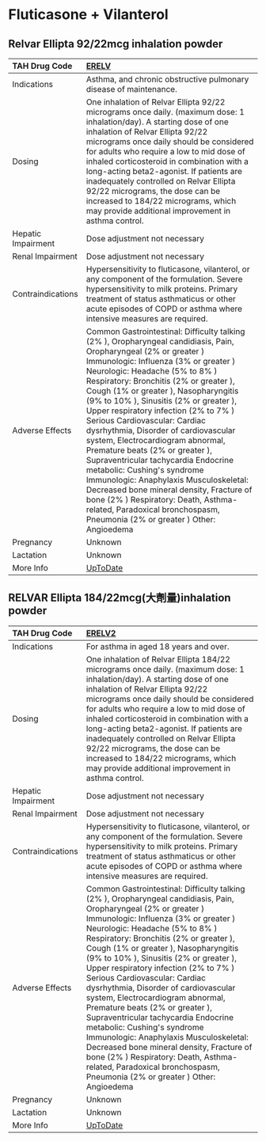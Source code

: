 # Fluticasone + Vilanterol

## Relvar Ellipta 92/22mcg inhalation powder

| TAH Drug Code      | [ERELV](https://www.tahsda.org.tw/drugs/hissearch.php?drug_code=ERELV)                                                                                                                                                                                                                                                                                                                                                                                                                                                                                                                                                                                                                                                                                                                         |
|:-------------------|:-----------------------------------------------------------------------------------------------------------------------------------------------------------------------------------------------------------------------------------------------------------------------------------------------------------------------------------------------------------------------------------------------------------------------------------------------------------------------------------------------------------------------------------------------------------------------------------------------------------------------------------------------------------------------------------------------------------------------------------------------------------------------------------------------|
| Indications        | Asthma, and chronic obstructive pulmonary disease of maintenance.                                                                                                                                                                                                                                                                                                                                                                                                                                                                                                                                                                                                                                                                                                                              |
| Dosing             | One inhalation of Relvar Ellipta 92/22 micrograms once daily. (maximum dose: 1 inhalation/day). A starting dose of one inhalation of Relvar Ellipta 92/22 micrograms once daily should be considered for adults who require a low to mid dose of inhaled corticosteroid in combination with a long-acting beta2-agonist. If patients are inadequately controlled on Relvar Ellipta 92/22 micrograms, the dose can be increased to 184/22 micrograms, which may provide additional improvement in asthma control.                                                                                                                                                                                                                                                                               |
| Hepatic Impairment | Dose adjustment not necessary                                                                                                                                                                                                                                                                                                                                                                                                                                                                                                                                                                                                                                                                                                                                                                  |
| Renal Impairment   | Dose adjustment not necessary                                                                                                                                                                                                                                                                                                                                                                                                                                                                                                                                                                                                                                                                                                                                                                  |
| Contraindications  | Hypersensitivity to fluticasone, vilanterol, or any component of the formulation. Severe hypersensitivity to milk proteins. Primary treatment of status asthmaticus or other acute episodes of COPD or asthma where intensive measures are required.                                                                                                                                                                                                                                                                                                                                                                                                                                                                                                                                           |
| Adverse Effects    | Common Gastrointestinal: Difficulty talking (2% ), Oropharyngeal candidiasis, Pain, Oropharyngeal (2% or greater ) Immunologic: Influenza (3% or greater ) Neurologic: Headache (5% to 8% ) Respiratory: Bronchitis (2% or greater ), Cough (1% or greater ), Nasopharyngitis (9% to 10% ), Sinusitis (2% or greater ), Upper respiratory infection (2% to 7% ) Serious Cardiovascular: Cardiac dysrhythmia, Disorder of cardiovascular system, Electrocardiogram abnormal, Premature beats (2% or greater ), Supraventricular tachycardia Endocrine metabolic: Cushing's syndrome Immunologic: Anaphylaxis Musculoskeletal: Decreased bone mineral density, Fracture of bone (2% ) Respiratory: Death, Asthma-related, Paradoxical bronchospasm, Pneumonia (2% or greater ) Other: Angioedema |
| Pregnancy          | Unknown                                                                                                                                                                                                                                                                                                                                                                                                                                                                                                                                                                                                                                                                                                                                                                                        |
| Lactation          | Unknown                                                                                                                                                                                                                                                                                                                                                                                                                                                                                                                                                                                                                                                                                                                                                                                        |
| More Info          | [UpToDate](https://www.uptodate.com/contents/fluticasone-+-vilanterol-drug-information)                                                                                                                                                                                                                                                                                                                                                                                                                                                                                                                                                                                                                                                                                                        |

## RELVAR Ellipta 184/22mcg(大劑量)inhalation powder

| TAH Drug Code      | [ERELV2](https://www.tahsda.org.tw/drugs/hissearch.php?drug_code=ERELV2)                                                                                                                                                                                                                                                                                                                                                                                                                                                                                                                                                                                                                                                                                                                       |
|:-------------------|:-----------------------------------------------------------------------------------------------------------------------------------------------------------------------------------------------------------------------------------------------------------------------------------------------------------------------------------------------------------------------------------------------------------------------------------------------------------------------------------------------------------------------------------------------------------------------------------------------------------------------------------------------------------------------------------------------------------------------------------------------------------------------------------------------|
| Indications        | For asthma in aged 18 years and over.                                                                                                                                                                                                                                                                                                                                                                                                                                                                                                                                                                                                                                                                                                                                                          |
| Dosing             | One inhalation of Relvar Ellipta 184/22 micrograms once daily. (maximum dose: 1 inhalation/day). A starting dose of one inhalation of Relvar Ellipta 92/22 micrograms once daily should be considered for adults who require a low to mid dose of inhaled corticosteroid in combination with a long-acting beta2-agonist. If patients are inadequately controlled on Relvar Ellipta 92/22 micrograms, the dose can be increased to 184/22 micrograms, which may provide additional improvement in asthma control.                                                                                                                                                                                                                                                                              |
| Hepatic Impairment | Dose adjustment not necessary                                                                                                                                                                                                                                                                                                                                                                                                                                                                                                                                                                                                                                                                                                                                                                  |
| Renal Impairment   | Dose adjustment not necessary                                                                                                                                                                                                                                                                                                                                                                                                                                                                                                                                                                                                                                                                                                                                                                  |
| Contraindications  | Hypersensitivity to fluticasone, vilanterol, or any component of the formulation. Severe hypersensitivity to milk proteins. Primary treatment of status asthmaticus or other acute episodes of COPD or asthma where intensive measures are required.                                                                                                                                                                                                                                                                                                                                                                                                                                                                                                                                           |
| Adverse Effects    | Common Gastrointestinal: Difficulty talking (2% ), Oropharyngeal candidiasis, Pain, Oropharyngeal (2% or greater ) Immunologic: Influenza (3% or greater ) Neurologic: Headache (5% to 8% ) Respiratory: Bronchitis (2% or greater ), Cough (1% or greater ), Nasopharyngitis (9% to 10% ), Sinusitis (2% or greater ), Upper respiratory infection (2% to 7% ) Serious Cardiovascular: Cardiac dysrhythmia, Disorder of cardiovascular system, Electrocardiogram abnormal, Premature beats (2% or greater ), Supraventricular tachycardia Endocrine metabolic: Cushing's syndrome Immunologic: Anaphylaxis Musculoskeletal: Decreased bone mineral density, Fracture of bone (2% ) Respiratory: Death, Asthma-related, Paradoxical bronchospasm, Pneumonia (2% or greater ) Other: Angioedema |
| Pregnancy          | Unknown                                                                                                                                                                                                                                                                                                                                                                                                                                                                                                                                                                                                                                                                                                                                                                                        |
| Lactation          | Unknown                                                                                                                                                                                                                                                                                                                                                                                                                                                                                                                                                                                                                                                                                                                                                                                        |
| More Info          | [UpToDate](https://www.uptodate.com/contents/fluticasone-+-vilanterol-drug-information)                                                                                                                                                                                                                                                                                                                                                                                                                                                                                                                                                                                                                                                                                                        |

